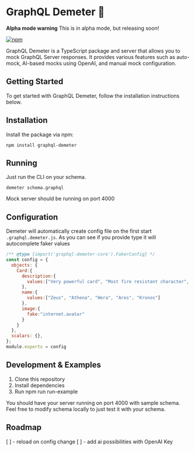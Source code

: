 # GraphQL Demeter 🌾

**Alpha mode warning** This is in alpha mode, but releasing soon!

[![npm](https://img.shields.io/npm/v/graphql-demeter.svg)](https://www.npmjs.com/package/graphql-demeter)

GraphQL Demeter is a TypeScript package and server that allows you to mock GraphQL Server responses. It provides various features such as auto-mock, AI-based mocks using OpenAI, and manual mock configuration.

## Getting Started

To get started with GraphQL Demeter, follow the installation instructions below.

## Installation

Install the package via npm:

```
npm install graphql-demeter
```

## Running
Just run the CLI on your schema.

```
demeter schema.graphql
```

Mock server should be running on port 4000

## Configuration
Demeter will automatically create config file on the first start `.graphql.demeter.js`.
As you can see if you provide type it will autocomplete faker values

```js
/** @type {import('graphql-demeter-core').FakerConfig} */
const config = {
  objects: {
    Card:{
      description:{
        values:["Very powerful card", "Most fire resistant character", "Good melee fighter"]
      },
      name:{
        values:["Zeus", "Athena", "Hera", "Ares", "Kronos"]
      },
      image:{
        fake:"internet.avatar"
      }
    }
  },
  scalars: {},
};
module.exports = config
```

## Development & Examples

1. Clone this repository
2. Install dependencies
3. Run npm run run-example

You should have your server running on port 4000 with sample schema. Feel free to modify schema locally to just test it with your schema.

## Roadmap
[ ] - reload on config change
[ ] - add ai possibilities with OpenAI Key
